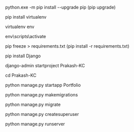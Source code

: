 python.exe -m pip install --upgrade pip 			(pip upgrade)

pip install virtualenv

virtualenv env

env\scripts\activate

pip freeze > requirements.txt		(pip install -r requirements.txt)

pip install Django

django-admin startproject Prakash-KC

cd Prakash-KC

python manage.py startapp Portfolio

python manage.py makemigrations

python manage.py migrate

python manage.py createsuperuser

python manage.py runserver
